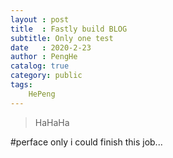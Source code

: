 ```yaml
---
layout : post
title  : Fastly build BLOG
subtitle: Only one test
date   : 2020-2-23
author : PengHe
catalog: true
category: public
tags:
    HePeng
---
```


> HaHaHa

#perface
  only i could finish this job...
